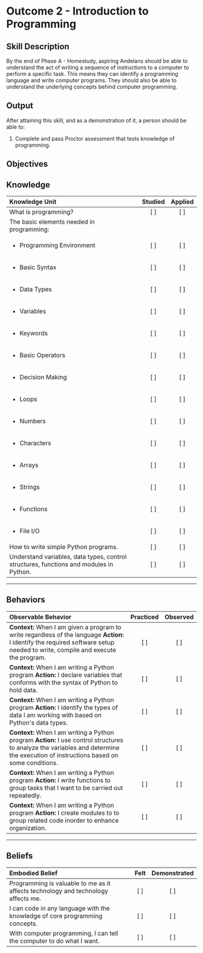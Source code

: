 # Outcome 2 - Introduction to Programming

**Skill Description**
----------
By the end of Phase A - Homestudy, aspiring Andelans should be able to understand the act of writing a sequence of instructions to a computer to perform a specific task. This means they can identify a programming language and write computer programs.
They should also be able to understand the underlying concepts behind computer programming.


**Output**
----------
After attaining this skill, and as a demonstration of it, a person should be able to:

1. Complete and pass Proctor assessment that tests knowledge of programming.


**Objectives**
----------

## **Knowledge**


| Knowledge Unit   |      Studied      | Applied |
|:-------------|:------------------:|:--------:|
| What is programming? | [ ] | [ ]  |
| The basic elements needed in programming: | | |
| <ul><li> Programming Environment | [ ] | [ ]  |
| <ul><li> Basic Syntax     | [ ] | [ ]  |
| <ul><li> Data Types      | [ ] | [ ]  |
| <ul><li> Variables      | [ ] | [ ]  |
| <ul><li> Keywords | [ ] | [ ]  |
| <ul><li> Basic Operators | [ ] | [ ]  |
| <ul><li> Decision Making | [ ] | [ ]  |
| <ul><li> Loops | [ ] | [ ]  |
| <ul><li> Numbers | [ ] | [ ]  |
| <ul><li> Characters | [ ] | [ ]  |
| <ul><li> Arrays | [ ] | [ ]  |
| <ul><li> Strings | [ ] | [ ]  |
| <ul><li> Functions | [ ] | [ ]  |
| <ul><li> File I/O | [ ] | [ ]  |
| How to write simple Python programs. | [ ] | [ ]  |
| Understand variables, data types, control structures, functions and modules in Python. | [ ] | [ ]  |



----------


## **Behaviors**


| Observable Behavior   |      Practiced      | Observed |
|:-------------|:------------------:|:--------:|
| **Context:** When I am given a program to write regardless of the language **Action:** I identify the required software setup needed to write, compile and execute the program. | [ ] | [ ]  |
| **Context:** When I am writing a Python program **Action:** I declare variables that conforms with the syntax of Python to hold data. |   [ ]   |   [ ]  |
| **Context:** When I am writing a Python program **Action:** I identify the types of data I am working with based on Python's data types. |   [ ]   |   [ ]  |
| **Context:** When I am writing a Python program **Action:** I use control structures to analyze the variables and determine the execution of instructions based on some conditions. |   [ ]   |   [ ]  |
| **Context:** When I am writing a Python program **Action:** I write functions to group tasks that I want to be carried out repeatedly. |   [ ]   |   [ ]  |
| **Context:** When I am writing a Python program **Action:** I create modules to to group related code inorder to enhance organization.  |   [ ]   |   [ ]  |




----------


## **Beliefs**


| Embodied Belief   |      Felt      | Demonstrated |
|:-------------|:------------------:|:--------:|
| Programming is valuable to me as it affects technology and technology affects me. | [ ] | [ ]  |
| I can code in any language with the knowledge of core programming concepts. | [ ] | [ ]  |
| With computer programming, I can tell the computer to do what I want. | [ ] | [ ]  |
